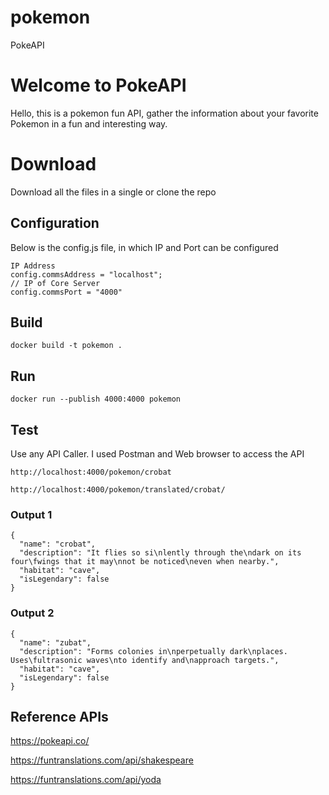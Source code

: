 # pokemon
PokeAPI
# Welcome to PokeAPI

Hello, this is a pokemon fun API, gather the information about your favorite Pokemon in a fun and interesting way.


# Download

Download all the files in a single or clone the repo 


## Configuration

Below is the config.js file, in which IP and Port can be configured
```
IP Address
config.commsAddress = "localhost";
// IP of Core Server
config.commsPort = "4000"
```

## Build

```
docker build -t pokemon .
```

## Run
```
docker run --publish 4000:4000 pokemon
```

## Test

Use any API Caller. I used Postman and Web browser to access the API

```
http://localhost:4000/pokemon/crobat

http://localhost:4000/pokemon/translated/crobat/
```
### Output 1
```
{
  "name": "crobat",
  "description": "It flies so si­\nlently through the\ndark on its four\fwings that it may\nnot be noticed\neven when nearby.",
  "habitat": "cave",
  "isLegendary": false
}
 ```
 ### Output 2
```
{
  "name": "zubat",
  "description": "Forms colonies in\nperpetually dark\nplaces. Uses\fultrasonic waves\nto identify and\napproach targets.",
  "habitat": "cave",
  "isLegendary": false
}
```

## Reference APIs
https://pokeapi.co/

https://funtranslations.com/api/shakespeare

https://funtranslations.com/api/yoda

